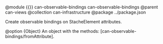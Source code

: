 @module {{}} can-observable-bindings can-observable-bindings
@parent can-views
@collection can-infrastructure
@package ../package.json

 Create observable bindings on StacheElement attributes.

@option {Object} An object with the methods:
[can-observable-bindings/fromAttribute].
